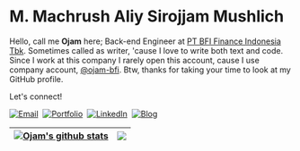 # M. Machrush Aliy Sirojjam Mushlich
Hello, call me <b>Ojam</b> here; Back-end Engineer at [PT BFI Finance Indonesia Tbk](https://bfi.co.id). Sometimes called as writer, 'cause I love to write both text and code. Since I work at this company I rarely open this account, cause I use company account, [@ojam-bfi](https://github.com/ojam-bfi). Btw, thanks for taking your time to look at my GitHub profile.

Let's connect!

[![Email](https://img.shields.io/badge/jampirojam@gmail.com-D14836?style=for-the-badge&logo=gmail&logoColor=white)](mailto:jampirojam@gmail.com)&nbsp;
[![Portfolio](https://img.shields.io/badge/Portfolio-%23000000.svg?style=for-the-badge&logo=firefox&logoColor=#FF7139)](https://jampirojam.blogspot.com)&nbsp;
[![LinkedIn](https://img.shields.io/badge/linkedin-%230077B5.svg?style=for-the-badge&logo=linkedin&logoColor=white)](https://www.linkedin.com/in/jampirojam/)&nbsp;
[![Blog](https://img.shields.io/badge/Blogger-FF5722?style=for-the-badge&logo=blogger&logoColor=white)](https://brojamz.blogspot.com)


| <a href="#"><img align="center" src="https://github-readme-stats.vercel.app/api?username=jampirojam&show_icons=true&include_all_commits=true&theme=buefy&hide_border=true&count_private=true&title_color=000389&text_color=000389&icon_color=000389" alt="Ojam's github stats" /></a> | <a href="#"><img align="center" src="https://github-readme-stats.vercel.app/api/top-langs/?username=jampirojam&layout=compact&theme=buefy&hide_border=true&langs_count=10&hide_progress=true&title_color=000389&text_color=000389&icon_color=000389" /></a> |
| ------------- | ------------- |
<!--
### Github Statistics
<p align="justify">
 <img height="180em" src="https://github-readme-stats-eight-theta.vercel.app/api?username=jampirojam&show_icons=true&title_color=61dafb&text_color=ffffff&icon_color=61dafb&bg_color=20232a&theme=algolia&include_all_commits=true&count_private=true"/>
 <img height="180em" src="https://github-readme-streak-stats.herokuapp.com/?user=jampirojam&theme=react&border=61dafb&hide_border=true&title_color=61dafb&text_color=ffffff&icon_color=61dafb&bg_color=20232a" alt="jampirojam"/>
 <img align="left" width="100%" height="180em" src="https://github-readme-stats-eight-theta.vercel.app/api/top-langs/?username=jampirojam&layout=compact&langs_count=8&theme=algolia&title_color=61dafb&text_color=ffffff&icon_color=61dafb&bg_color=20232a"/>
</p>
-->
